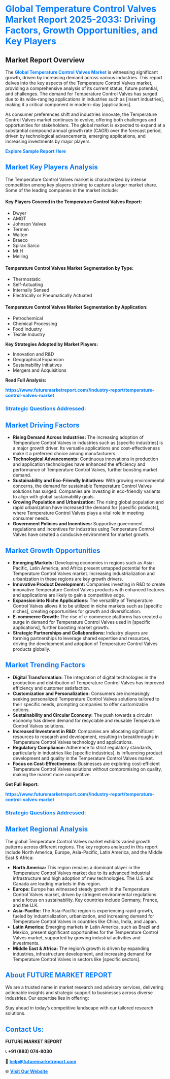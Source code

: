 <h1 style="color: #007BFF;">Global Temperature Control Valves Market Report 2025-2033: Driving Factors, Growth Opportunities, and Key Players</h1>

<section id="overview">
<h2>Market Report Overview</h2>
<p>The <a href="https://www.futuremarketreport.com//industry-report/temperature-control-valves-market" style="color: #007BFF; text-decoration: none;"><strong>Global Temperature Control Valves Market</strong></a> is witnessing significant growth, driven by increasing demand across various industries. This report delves into the key aspects of the Temperature Control Valves market, providing a comprehensive analysis of its current status, future potential, and challenges. The demand for Temperature Control Valves has surged due to its wide-ranging applications in industries such as [insert industries], making it a critical component in modern-day [applications].</p>
<p>As consumer preferences shift and industries innovate, the Temperature Control Valves market continues to evolve, offering both challenges and opportunities for stakeholders. The global market is expected to expand at a substantial compound annual growth rate (CAGR) over the forecast period, driven by technological advancements, emerging applications, and increasing investments by major players.</p>
</section>

<section id="overview">
<p><a href="https://www.futuremarketreport.com//request-sample/reportId=52372" style="color: #007BFF; text-decoration: none;"><strong>Explore Sample Report Here</strong></a></p>
</section>

<section id="key-players">
<h2 style="color: #007BFF;">Market Key Players Analysis</h2>
<p>The Temperature Control Valves market is characterized by intense competition among key players striving to capture a larger market share. Some of the leading companies in the market include:</p>
<h4>Key Players Covered in the Temperature Control Valves Report:</h4>
<ul><li>Dwyer</li><li>AMOT</li><li>Johnson Valves</li><li>Termen</li><li>Walton</li><li>Braeco</li><li>Spirax Sarco</li><li>Mt.H</li><li>Melling</li></ul>
<h4>Temperature Control Valves Market Segmentation by Type:</h4>
<ul><li>Thermostatic</li><li>Self-Actuating</li><li>Internally Sensed</li><li>Electrically or Pneumatically Actuated</li></ul>

<h4>Temperature Control Valves Market Segmentation by Application:</h4>
<ul><li>Petrochemical</li><li>Chemical Processing</li><li>Food Industry</li><li>Textile Industry</li></ul>
<p><strong>Key Strategies Adopted by Market Players:</strong></p>
<ul>
<li>Innovation and R&D</li>
<li>Geographical Expansion</li>
<li>Sustainability Initiatives</li>
<li>Mergers and Acquisitions</li>
</ul>
</section>

<section>
<p><strong>Read Full Analysis: </strong></p><a href="https://www.futuremarketreport.com//industry-report/temperature-control-valves-market" style="color: #007BFF; text-decoration: none;"><strong>https://www.futuremarketreport.com//industry-report/temperature-control-valves-market</strong></a>
<h3 style="color: #007BFF;">Strategic Questions Addressed:</h3>
</section>

<section id="driving-factors">
<h2 style="color: #007BFF;">Market Driving Factors</h2>
<ul>
<li><strong>Rising Demand Across Industries:</strong> The increasing adoption of Temperature Control Valves in industries such as [specific industries] is a major growth driver. Its versatile applications and cost-effectiveness make it a preferred choice among manufacturers.</li>
<li><strong>Technological Advancements:</strong> Continuous innovations in production and application technologies have enhanced the efficiency and performance of Temperature Control Valves, further boosting market demand.</li>
<li><strong>Sustainability and Eco-Friendly Initiatives:</strong> With growing environmental concerns, the demand for sustainable Temperature Control Valves solutions has surged. Companies are investing in eco-friendly variants to align with global sustainability goals.</li>
<li><strong>Growing Population and Urbanization:</strong> The rising global population and rapid urbanization have increased the demand for [specific products], where Temperature Control Valves plays a vital role in meeting consumer needs.</li>
<li><strong>Government Policies and Incentives:</strong> Supportive government regulations and incentives for industries using Temperature Control Valves have created a conducive environment for market growth.</li>
</ul>
</section>

<section id="growth-opportunities">
<h2 style="color: #007BFF;">Market Growth Opportunities</h2>
<ul>
<li><strong>Emerging Markets:</strong> Developing economies in regions such as Asia-Pacific, Latin America, and Africa present untapped potential for the Temperature Control Valves market. Increasing industrialization and urbanization in these regions are key growth drivers.</li>
<li><strong>Innovative Product Development:</strong> Companies investing in R&D to create innovative Temperature Control Valves products with enhanced features and applications are likely to gain a competitive edge.</li>
<li><strong>Expansion into Niche Applications:</strong> The versatility of Temperature Control Valves allows it to be utilized in niche markets such as [specific niches], creating opportunities for growth and diversification.</li>
<li><strong>E-commerce Growth:</strong> The rise of e-commerce platforms has created a surge in demand for Temperature Control Valves used in [specific applications], further boosting market growth.</li>
<li><strong>Strategic Partnerships and Collaborations:</strong> Industry players are forming partnerships to leverage shared expertise and resources, driving the development and adoption of Temperature Control Valves products globally.</li>
</ul>
</section>

<section id="trending-factors">
<h2 style="color: #007BFF;">Market Trending Factors</h2>
<ul>
<li><strong>Digital Transformation:</strong> The integration of digital technologies in the production and distribution of Temperature Control Valves has improved efficiency and customer satisfaction.</li>
<li><strong>Customization and Personalization:</strong> Consumers are increasingly seeking personalized Temperature Control Valves solutions tailored to their specific needs, prompting companies to offer customizable options.</li>
<li><strong>Sustainability and Circular Economy:</strong> The push towards a circular economy has driven demand for recyclable and reusable Temperature Control Valves solutions.</li>
<li><strong>Increased Investment in R&D:</strong> Companies are allocating significant resources to research and development, resulting in breakthroughs in Temperature Control Valves technology and applications.</li>
<li><strong>Regulatory Compliance:</strong> Adherence to strict regulatory standards, particularly in industries like [specific industries], is influencing product development and quality in the Temperature Control Valves market.</li>
<li><strong>Focus on Cost-Effectiveness:</strong> Businesses are exploring cost-efficient Temperature Control Valves solutions without compromising on quality, making the market more competitive.</li>
</ul>
</section>

<section>
<p><strong>Get Full Report: </strong></p><a href="https://www.futuremarketreport.com//industry-report/temperature-control-valves-market" style="color: #007BFF; text-decoration: none;"><strong>https://www.futuremarketreport.com//industry-report/temperature-control-valves-market</strong></a>
<h3 style="color: #007BFF;">Strategic Questions Addressed:</h3>
</section>


<section id="regional-analysis">
<h2 style="color: #007BFF;">Market Regional Analysis</h2>
<p>The global Temperature Control Valves market exhibits varied growth patterns across different regions. The key regions analyzed in this report include North America, Europe, Asia-Pacific, Latin America, and the Middle East & Africa:</p>
<ul>
<li><strong>North America:</strong> This region remains a dominant player in the Temperature Control Valves market due to its advanced industrial infrastructure and high adoption of new technologies. The U.S. and Canada are leading markets in this region.</li>
<li><strong>Europe:</strong> Europe has witnessed steady growth in the Temperature Control Valves market, driven by stringent environmental regulations and a focus on sustainability. Key countries include Germany, France, and the U.K.</li>
<li><strong>Asia-Pacific:</strong> The Asia-Pacific region is experiencing rapid growth, fueled by industrialization, urbanization, and increasing demand for Temperature Control Valves in countries like China, India, and Japan.</li>
<li><strong>Latin America:</strong> Emerging markets in Latin America, such as Brazil and Mexico, present significant opportunities for the Temperature Control Valves market, supported by growing industrial activities and investments.</li>
<li><strong>Middle East & Africa:</strong> The region’s growth is driven by expanding industries, infrastructure development, and increasing demand for Temperature Control Valves in sectors like [specific sectors].</li>
</ul>
</section>

<footer>
<h2 style="color: #007BFF;">About FUTURE MARKET REPORT</h2>
<p>We are a trusted name in market research and advisory services, delivering actionable insights and strategic support to businesses across diverse industries. Our expertise lies in offering:</p>

<p>Stay ahead in today’s competitive landscape with our tailored research solutions.</p>

<h2 style="color: #007BFF;">Contact Us:</h2>
<p><strong>FUTURE MARKET REPORT</strong></p>
<p>📞 <strong>+91 (883) 074-8030</strong></p>
<p>📧 <strong><a href="mailto:help@futuremarketreport.com" style="color: #007BFF;">help@futuremarketreport.com</a></strong></p>
<p>🌐 <strong><a href="https://www.futuremarketreport.com/" style="color: #007BFF;">Visit Our Website</a></strong></p>
</footer>